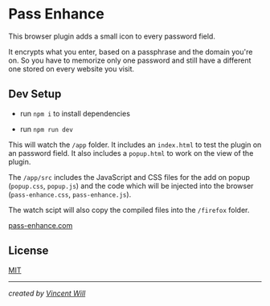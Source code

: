 # Pass Enhance

This browser plugin adds a small icon to every password field.

It encrypts what you enter, based on a passphrase and the domain you're on. So you have to memorize only one password and still have a different one stored on every website you visit.


## Dev Setup

- run `npm i` to install dependencies

- run `npm run dev`

This will watch the `/app` folder. It includes an `index.html` to test the plugin on an password field. It also includes a `popup.html` to work on the view of the plugin.

The `/app/src` includes the JavaScript and CSS files for the add on popup (`popup.css`, `popup.js`) and the code which will be injected into the browser (`pass-enhance.css`, `pass-enhance.js`).

The watch scipt will also copy the compiled files into the `/firefox` folder.


[pass-enhance.com](https://pass-enhance.com/)

## License

[MIT](https://choosealicense.com/licenses/mit/)

---

*created by [Vincent Will](https://wweb.dev/)*